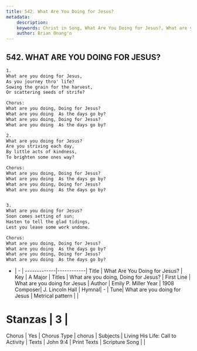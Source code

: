 ```yaml
---
title: 542. What Are You Doing for Jesus?
metadata:
    description: 
    keywords: Christ in Song, What Are You Doing for Jesus?, What are you doing for Jesus, What are you doing, Doing for Jesus?
    author: Brian Onang'o
---
```



## 542. WHAT ARE YOU DOING FOR JESUS?

```txt
1.
What are you doing for Jesus,
As you journey thro' life?
Sowing the grain for the harvest,
Or scattering seeds of strife?

Chorus:
What are you doing, Doing for Jesus?
What are you doing  As the days go by?
What are you doing, Doing for Jesus?
What are you doing  As the days go by?

2.
What are you doing for Jesus?
Are you striving each day,
By little acts of kindness,
To brighten some ones way? 

Chorus:
What are you doing, Doing for Jesus?
What are you doing  As the days go by?
What are you doing, Doing for Jesus?
What are you doing  As the days go by?


3.
What are you doing for Jesus?
Soon comes setting of sun;
Hasten to tell the glad tidings,
Lest you leave some work undone. 

Chorus:
What are you doing, Doing for Jesus?
What are you doing  As the days go by?
What are you doing, Doing for Jesus?
What are you doing  As the days go by?

```

- |   -  |
-------------|------------|
Title | What Are You Doing for Jesus? |
Key | A Major |
Titles | What are you doing, Doing for Jesus? |
First Line | What are you doing for Jesus |
Author | Emily P. Miller
Year | 1908
Composer| J. Lincoln Hall |
Hymnal|  - |
Tune| What are you doing for Jesus |
Metrical pattern | |
# Stanzas | 3 |
Chorus | Yes |
Chorus Type | chorus |
Subjects | Living His Life: Call to Activity |
Texts | John 9:4 |
Print Texts | 
Scripture Song |  |
  

